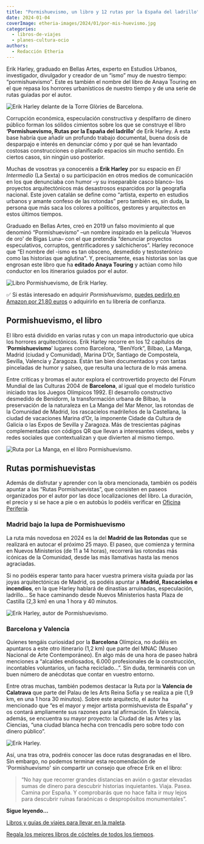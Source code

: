 ```yaml
---
title: "Pormishuevismo, un libro y 12 rutas por la España del ladrillo"
date: 2024-01-04
coverImage: etheria-images/2024/01/por-mis-huevismo.jpg
categories: 
  - libros-de-viajes
  - planes-cultura-ocio
authors: 
  - Redacción Etheria
---
```


Erik Harley, graduado en Bellas Artes, experto en Estudios Urbanos, investigador, 
divulgador y creador de un “ismo” muy de nuestro tiempo: “pormishuevismo”. Este es 
también el nombre del libro de Anaya Touring en el que repasa los horrores urbanísticos 
de nuestro tiempo y de una serie de rutas guiadas por el autor. 

![Erik Harley delante de la Torre Glòries de Barcelona.](etheria-images/2024/01/por-mis-huevismo.jpg "Erik Harley delante de la Torre Glòries de Barcelona.")

Corrupción económica, especulación constructiva y despilfarro de dinero público forman 
los sólidos cimientos sobre los que se construye el libro **‘Pormishuevismo, Rutas por 
la España del ladrillo’** de Erik Harley. A esta base habría que añadir un profundo 
trabajo documental, buena dosis de desparpajo e interés en denunciar cómo y por qué se 
han levantado costosas construcciones o planificado espacios sin mucho sentido. En 
ciertos casos, sin ningún uso posterior. 

Muchas de vosotras ya conoceréis a **Erik Harley** por su espacio en _El Intermedio_ (La 
Sexta) o su participación en otros medios de comunicación en los que denunciaba con 
humor –y su inseparable casco blanco– los proyectos arquitectónicos más desastrosos 
esparcidos por la geografía nacional. Este joven catalán se define como “artista, 
experto en estudios urbanos y amante confeso de las rotondas” pero también es, sin duda, 
la persona que más saca los colores a políticos, gestores y arquitectos en estos últimos 
tiempos. 

Graduado en Bellas Artes, creó en 2019 un falso movimiento al que denominó 
“Pormishuevismo” –un nombre inspirado en la película 'Huevos de oro' de Bigas Luna– con 
el que pretendía “denunciar proyectos especulativos, corruptos, gentrificadores y 
salchicheros”. Harley reconoce que “El nombre del -ismo es tan obsceno, desmedido y 
testosterónico como las historias que aglutina". Y, precisamente, esas historias son las 
que engrosan este libro que ha **editado Anaya Touring** y actúan como hilo conductor en 
los itinerarios guiados por el autor. 

![Libro Pormishuevismo, de Erik Harley.](etheria-images/2024/01/pormishuevismo-libro.jpg "Libro Pormishuevismo, de Erik Harley. © Anaya Touring")

✅ Si estás interesado en adquirir _Pormishuevismo_, [puedes pedirlo en Amazon por 21,80 
euros](https://www.amazon.es/PORMISHUEVISMO-ladrillo-Singulares-edici%C3%B3n-espa%C3%B1ol/dp/8491586237?&linkCode=sl1&tag=etheriamagazi-21&linkId=fbd7821d5e6e90a9853f8f8a0b0706e0&language=es_ES&ref_=as_li_ss_tl) 
o adquirirlo en tu librería de confianza. 

## Pormishuevismo, el libro

El libro está dividido en varias rutas y con un mapa introductorio que ubica los 
horrores arquitectónicos. Erik Harley recorre en los 12 capítulos de 
‘**Pormishuevismo**’ lugares como Barcelona, “BeniYork”, Bilbao, La Manga, Madrid 
(ciudad y Comunidad), Marina D’Or, Santiago de Compostela, Sevilla, Valencia y Zaragoza. 
Están tan bien documentados y con tantas pinceladas de humor y salseo, que resulta una 
lectura de lo más amena. 

Entre críticas y bromas el autor explora el controvertido proyecto del Fórum Mundial de 
las Culturas 2004 de **Barcelona**, al igual que el modelo turístico iniciado tras los 
Juegos Olímpicos 1992. El desarrollo constructivo desmedido de Benidorm, la 
transformación urbana de Bilbao, la preservación de la naturaleza en La Manga del Mar 
Menor, las rotondas de la Comunidad de Madrid, los rascacielos madrileños de la 
Castellana, la ciudad de vacaciones Marina d’Or, la imponente Cidade da Cultura de 
Galicia o las Expos de Sevilla y Zaragoza. Más de trescientas páginas complementadas con 
códigos QR que llevan a interesantes vídeos, webs y redes sociales que contextualizan y 
que divierten al mismo tiempo. 

![Ruta por La Manga, en el libro Pormishuevismo.](etheria-images/2024/01/julio-iglesias-pormishuevismo.jpg "Ruta por La Manga, en el libro Pormishuevismo. © Anaya Touring")

## Rutas pormishuevistas

Además de disfrutar y aprender con la obra mencionada, también os podéis apuntar a las 
“Rutas Pormishuevistas”, que consisten en paseos organizados por el autor por las doce 
localizaciones del libro. La duración, el precio y si se hace a pie o en autobús lo 
podéis verificar en [Oficina Periferia](https://www.oficinaperiferia.com/). 

### Madrid bajo la lupa de Pormishuevismo

La ruta más novedosa en 2024 es la del **Madrid de las Rotondas** que se realizará en 
autocar el próximo 25 mayo. El paseo, que comienza y termina en Nuevos Ministerios (de 
11 a 14 horas), recorrerá las rotondas más icónicas de la Comunidad, desde las más 
llamativas hasta las menos agraciadas. 

Si no podéis esperar tanto para hacer vuestra primera visita guiada por las joyas 
arquitectónicas de Madrid, os podéis apuntar a **Madrid, Rascacielos e incendios**, en 
la que Harley hablará de dinastías arruinadas, especulación, ladrillo... Se hace 
caminando desde Nuevos Ministerios hasta Plaza de Castilla (2,3 km) en una 1 hora y 40 
minutos. 

![Erik Harley, autor de Pormishuevismo.](etheria-images/2024/01/pormishuevismo-erik-halley-737x1000.jpg "Erik Harley, autor de Pormishuevismo. © Anaya Touring")

### Barcelona y Valencia

Quienes tengáis curiosidad por la **Barcelona** Olímpica, no dudéis en apuntaros a este 
otro itinerario (1,2 km) que parte del MNAC (Museo Nacional de Arte Contemporáneo). En 
algo más de una hora de paseo habrá menciones a “alcaldes endiosados, 6.000 
profesionales de la construcción, incontables voluntarios, un facha reciclado...”. Sin 
duda, terminaréis con un buen número de anécdotas que contar en vuestro entorno. 

Entre otras muchas, también podemos destacar la Ruta por la **Valencia de Calatrava** 
que parte del Palau de les Arts Reina Sofía y se realiza a pie (1,9 km, en una 1 hora 30 
minutos). Sobre este arquitecto, el autor ha mencionado que “es el mayor y mejor artista 
pormishuevista de España” y os contará ampliamente sus razones para tal afirmación. En 
Valencia, además, se encuentra su mayor proyecto: la Ciudad de las Artes y las Ciencias, 
“una ciudad blanca hecha con trencadís pero sobre todo con dinero público”. 

![Erik Harley.](etheria-images/2024/01/erik-harley-pormishuevismo.jpg "Erik Harley. © Patricia Rubio")

Así, una tras otra, podréis conocer las doce rutas desgranadas en el libro. Sin embargo, 
no podemos terminar esta recomendación de 'Pormishuevismo' sin compartir un consejo que 
ofrece Erik en el libro: 

> “No hay que recorrer grandes distancias en avión o gastar elevadas sumas de dinero para 
> descubrir historias inquietantes. Viaja. Pasea. Camina por España. Y comprobarás que no 
> hace falta ir muy lejos para descubrir ruinas faraónicas o despropósitos monumentales”. 

**Sigue leyendo...** 

[Libros y guías de viajes para llevar en la 
maleta](https://etheriamagazine.com/2023/08/13/libros-guias-de-viajes-2023/). 

[Regala los mejores libros de cócteles de todos los 
tiempos](https://etheriamagazine.com/2020/11/23/libros-de-cocteleria-un-gran-regalo-navidad/).
